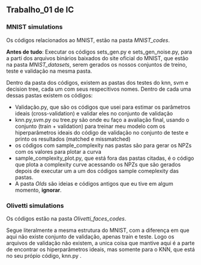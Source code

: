 ## Trabalho_01 de IC

### MNIST simulations
Os códigos relacionados ao MNIST, estão na pasta *MNIST_codes*.


**Antes de tudo**: Executar os códigos sets_gen.py e sets_gen_noise.py, para a parti dos arquivos binários baixados do site oficial do MNIST, que estão na pasta *MNIST_datasets*, serem gerados os nossos conjuntos de treino, teste e validação na mesma pasta.

Dentro da pasta dos códigos, existem as pastas dos testes do knn, svm e decision tree, cada um com seus respecitivos nomes. Dentro de cada uma dessas pastas existem os códigos:
- Validação.py, que são os códigos que usei para estimar os parâmetros ideais (cross-validation) e validar eles no conjunto de validação
- knn.py,svm.py ou tree.py são onde eu faço a avaliação final, usando o conjunto (train + validation) para treinar meu modelo com os hiperparâmetros ideais do código de validação no conjunto de teste e printo os resultados (matched e missmatched)
- os códigos com sample_complexity nas pastas são para gerar os NPZs com os valores para plotar a curva
- sample_complexity_plot.py, que está fora das pastas citadas, é o código que plota a complexity curve acessando os NPZs que são gerados depois de executar um a um dos códigos sample comeplexity das pastas.
- A pasta *Olds* são ideias e códigos antigos que eu tive em algum momento, **ignorar**.

### Olivetti simulations

Os códigos estão na pasta *Olivetti_faces_codes*.

Segue literalmente a mesma estrutura do MNIST, com a diferença em que aqui não existe conjunto de validação, apenas train e teste. Logo os arquivos de validação não existem, a unica coisa que mantive aqui é a parte de encontrar os hiperparâmetros ideais, mas somente para o KNN, que está no seu própio código, knn.py .

